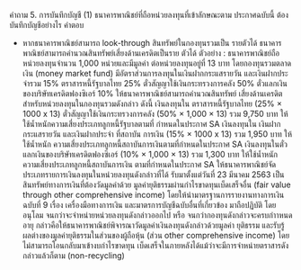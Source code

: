 คำถาม
5. การบันทึกบัญชี
(1) ธนาคารพาณิชย์ที่ถือหน่วยลงทุนที่เข้าลักษณะตาม
ประกาศฉบับนี้ ต้องบันทึกบัญชีอย่างไร
คําตอบ
- หากธนาคารพาณิชย์สามารถ look-through สินทรัพย์ในกองทุนรวมเป็น
รายตัวได้ ธนาคารพาณิชย์สามารถคำนวณสินทรัพย์เสี่ยงด้านเครดิตเป็นราย
ตัวได้
ตัวอย่าง : ธนาคารพาณิชย์ถือหน่วยลงทุนจำนวน 1,000 หน่วยและมีมูลค่า
ต่อหน่วยลงทุนอยู่ที่ 13 บาท โดยกองทุนรวมตลาดเงิน (money market fund)
มีอัตราส่วนการลงทุนในเงินฝากกระแสรายวัน และเงินฝากประจํารวม 15%
ตราสารหนี้รัฐบาลไทย 25% ตั๋วสัญญาใช้เงินกระทรวงการคลัง 50% ตั๋วแลกเงิน
ของบริษัทเครดิตฟองซิเอร์ 10% ให้ธนาคารพาณิชย์สามารถคำนวณสินทรัพย์
เสี่ยงด้านเครดิตสำหรับหน่วยลงทุนในกองทุนรวมดังกล่าว ดังนี้
เงินลงทุนใน ตราสารหนี้รัฐบาลไทย (25% × 1000 x 13)
ตั๋วสัญญาใช้เงินกระทรวงการคลัง (50% × 1,000 × 13)
รวม 9,750 บาท ให้ใช้น้ำหนักความเสี่ยงประเภทลูกหนี้รัฐบาลตามที่
กำหนดในประกาศ SA
เงินลงทุนใน เงินฝากกระแสรายวัน และเงินฝากประจำ ที่สถาบัน
การเงิน (15% × 1000 x 13) รวม 1,950 บาท ให้ใช้น้ำหนัก
ความเสี่ยงประเภทลูกหนี้สถาบันการเงินตามที่กำหนดในประกาศ SA
เงินลงทุนในตั๋วแลกเงินของบริษัทเครดิตฟองซิเอร์ (10% × 1,000 × 13)
รวม 1,300 บาท ให้ใช้น้ำหนักความเสี่ยงประเภทลูกหนี้สถาบันการเงิน
ตามที่กำหนดในประกาศ SA
ให้ธนาคารพาณิชย์จัดประเภทรายการเงินลงทุนในหน่วยลงทุนดังกล่าวที่ได้
รับมาตั้งแต่วันที่ 23 มีนาคม 2563 เป็นสินทรัพย์ทางการเงินที่ต้องวัดมูลค่าด้วย
มูลค่ายุติธรรมผ่านกําไรขาดทุนเบ็ดเสร็จอื่น (fair value through other
comprehensive income) โดยให้นำมาตรฐานการรายงานทางการเงิน
ฉบับที่ 9 เรื่อง เครื่องมือทางการเงิน และมาตรการบัญชีฉบับอื่นที่เกี่ยวข้อง
มาถือปฏิบัติ โดยอนุโลม จนกว่าจะจำหน่ายหน่วยลงทุนดังกล่าวออกไป หรือ
จนกว่ากองทุนดังกล่าวจะครบกำาหนดอายุ
กล่าวคือให้ธนาคารพาณิชย์พิจารณาวัดมูลค่าเงินลงทุนดังกล่าวด้วยมูลค่า
ยุติธรรม และรับรู้ผลต่างของมูลค่ายุติธรรมในส่วนของผู้ถือหุ้น (ส่วน other
comprehensive income) โดยไม่สามารถโอนกลับมาเข้างบกำไรขาดทุน
เบ็ดเสร็จในภายหลังได้แม้ว่าจะมีการจำหน่ายตราสารดังกล่าวแล้วก็ตาม
(non-recycling)
